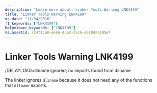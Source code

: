 ```yaml
---
description: "Learn more about: Linker Tools Warning LNK4199"
title: "Linker Tools Warning LNK4199"
ms.date: "11/04/2016"
f1_keywords: ["LNK4199"]
helpviewer_keywords: ["LNK4199"]
ms.assetid: 724f1ca8-ee9a-4ca3-b5c6-c0284a5195e7
---
```

# Linker Tools Warning LNK4199

/DELAYLOAD:dllname ignored; no imports found from dllname

The linker ignores `dllname` because it does not need any of the functions that `dllname` exports.
